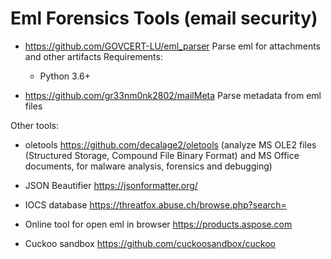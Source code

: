# Eml Forensics Tools (email security)

- https://github.com/GOVCERT-LU/eml_parser
  Parse eml for attachments and other artifacts
  Requirements:
  - Python 3.6+
    
- https://github.com/gr33nm0nk2802/mailMeta
  Parse metadata from eml files


Other tools:
- oletools
  https://github.com/decalage2/oletools
  (analyze MS OLE2 files (Structured Storage, Compound File Binary Format) and MS Office documents, for malware analysis, forensics and debugging)
  
- JSON Beautifier
  https://jsonformatter.org/
  
- IOCS database
  https://threatfox.abuse.ch/browse.php?search=<ip>
  
- Online tool for open eml in browser
  https://products.aspose.com
  
- Cuckoo sandbox
  https://github.com/cuckoosandbox/cuckoo
